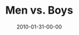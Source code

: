 ---
layout: message
category: message
series: "Manly"
title: "Men vs. Boys"
date: 2010-01-31-00-00
message_id: 599
audio: "http://s3.amazonaws.com/crossroadsaudiomessages/Manly1.mp3"
audio-duration: "38:45"
description: "Brian Tome talks about the five things that separate men from boys."
video: "https://s3.amazonaws.com/crossroadsvideomessages/Manly1.mp4"
video-duration: "38:45"
video-image: "http://s3.amazonaws.com/crossroads-media/images/legacy/content/Manly1-Still.jpg"
program: "http://s3.amazonaws.com/crossroads-media/media/legacy/documents/01_30-31_10Program.pdf"
flag: "N"
---